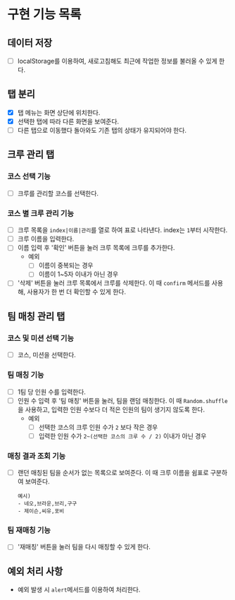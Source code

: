 # 구현 기능 목록

## 데이터 저장

- [ ] localStorage를 이용하여, 새로고침해도 최근에 작업한 정보를 불러올 수 있게 한다.

## 탭 분리

- [x] 탭 메뉴는 화면 상단에 위치한다.
- [x] 선택한 탭에 따라 다른 화면을 보여준다.
- [ ] 다른 탭으로 이동했다 돌아와도 기존 탭의 상태가 유지되어야 한다.

## 크루 관리 탭

### 코스 선택 기능

- [ ] 크루를 관리할 코스를 선택한다.

### 코스 별 크루 관리 기능

- [ ] 크루 목록을 `index|이름|관리`를 열로 하여 표로 나타낸다. index는 `1`부터 시작한다.
- [ ] 크루 이름을 입력한다.
- [ ] 이름 입력 후 '확인' 버튼을 눌러 크루 목록에 크루를 추가한다.
  - 예외
    - [ ] 이름이 중복되는 경우
    - [ ] 이름이 1~5자 이내가 아닌 경우
- [ ] '삭제' 버튼을 눌러 크루 목록에서 크루를 삭제한다. 이 때 `confirm` 메서드를 사용해, 사용자가 한 번 더 확인할 수 있게 한다.

## 팀 매칭 관리 탭

### 코스 및 미션 선택 기능

- [ ] 코스, 미션을 선택한다.

### 팀 매칭 기능

- [ ] 1팀 당 인원 수를 입력한다.
- [ ] 인원 수 입력 후 '팀 매칭' 버튼을 눌러, 팀을 랜덤 매칭한다. 이 때 `Random.shuffle`을 사용하고, 입력한 인원 수보다 더 적은 인원의 팀이 생기지 않도록 한다.
  - 예외
    - [ ] 선택한 코스의 크루 인원 수가 `2` 보다 작은 경우
    - [ ] 입력한 인원 수가 `2~(선택한 코스의 크루 수 / 2)` 이내가 아닌 경우

### 매칭 결과 조회 기능

- [ ] 랜던 매칭된 팀을 순서가 없는 목록으로 보여준다. 이 때 크루 이름을 쉼표로 구분하여 보여준다.
  
  ```
  예시)
  - 네오,브라운,브리,구구
  - 제이슨,씨유,포비
  ```

### 팀 재매칭 기능

- [ ] '재매칭' 버튼을 눌러 팀을 다시 매칭할 수 있게 한다.

## 예외 처리 사항

- 예외 발생 시 `alert`메서드를 이용하여 처리한다.